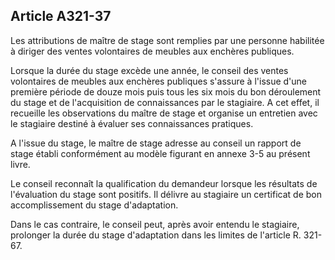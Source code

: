 Article A321-37
----
Les attributions de maître de stage sont remplies par une personne habilitée à
diriger des ventes volontaires de meubles aux enchères publiques.

Lorsque la durée du stage excède une année, le conseil des ventes volontaires de
meubles aux enchères publiques s'assure à l'issue d'une première période de
douze mois puis tous les six mois du bon déroulement du stage et de
l'acquisition de connaissances par le stagiaire. A cet effet, il recueille les
observations du maître de stage et organise un entretien avec le stagiaire
destiné à évaluer ses connaissances pratiques.

A l'issue du stage, le maître de stage adresse au conseil un rapport de stage
établi conformément au modèle figurant en annexe 3-5 au présent livre.

Le conseil reconnaît la qualification du demandeur lorsque les résultats de
l'évaluation du stage sont positifs. Il délivre au stagiaire un certificat de
bon accomplissement du stage d'adaptation.

Dans le cas contraire, le conseil peut, après avoir entendu le stagiaire,
prolonger la durée du stage d'adaptation dans les limites de l'article R.
321-67.
